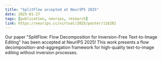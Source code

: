```yaml
---
title: "SplitFlow accepted at NeurIPS 2025"
date: 2025-01-27
tags: [publication, neurips, research]
link: https://neurips.cc/virtual/2025/poster/116281
---
```


Our paper "SplitFlow: Flow Decomposition for Inversion-Free Text-to-Image Editing" has been accepted at NeurIPS 2025! This work presents a flow decomposition-and-aggregation framework for high-quality text-to-image editing without inversion processes.
